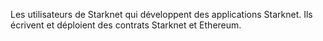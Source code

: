 Les utilisateurs de Starknet qui développent des applications Starknet. Ils écrivent et déploient des contrats Starknet et Ethereum.